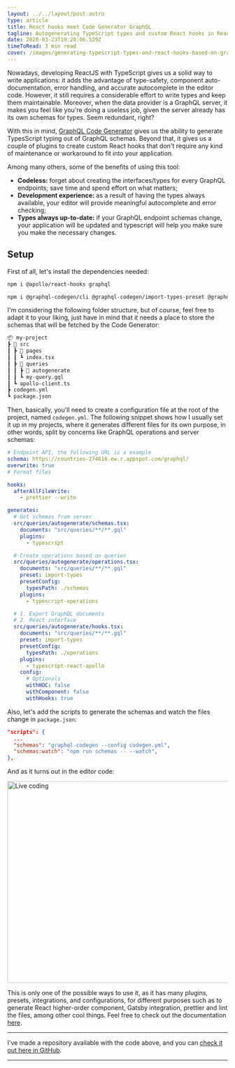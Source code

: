```yaml
---
layout: ../../layout/post.astro
type: article
title: React hooks meet Code Generator GraphQL
tagline: Autogenerating TypeScript types and custom React hooks in React applications with GraphQL Code Generator.
date: 2020-03-23T19:28:06.529Z
timeToRead: 3 min read
cover: /images/generating-typescript-types-and-react-hooks-based-on-graphql-endpoint/cover.png
---
```


Nowadays, developing ReactJS with TypeScript gives us a solid way to write applications: it adds the advantage of type-safety, component auto-documentation, error handling, and accurate autocomplete in the editor code. However, it still requires a considerable effort to write types and keep them maintainable. Moreover, when the data provider is a GraphQL server, it makes you feel like you're doing a useless job, given the server already has its own schemas for types. Seem redundant, right?

With this in mind, [GraphQL Code Generator](https://graphql-code-generator.com/) gives us the ability to generate TypesScript typing out of GraphQL schemas. Beyond that, it gives us a couple of plugins to create custom React hooks that don't require any kind of maintenance or workaround to fit into your application.

Among many others, some of the benefits of using this tool:

- **Codeless:** forget about creating the interfaces/types for every GraphQL endpoints; save time and spend effort on what matters;
- **Development experience:** as a result of having the types always available, your editor will provide meaningful autocomplete and error checking;
- **Types always up-to-date:** if your GraphQL endpoint schemas change, your application will be updated and typescript will help you make sure you make the necessary changes.

## Setup

First of all, let's install the dependencies needed:

```sh
npm i @apollo/react-hooks graphql
```

```sh
npm i @graphql-codegen/cli @graphql-codegen/import-types-preset @graphql-codegen/typescript @graphql-codegen/typescript-operations @graphql-codegen/typescript-react-apollo --save-dev
```

I'm considering the following folder structure, but of course, feel free to adapt it to your liking, just have in mind that it needs a place to store the schemas that will be fetched by the Code Generator:

```md
📦 my-project
┣ 📂 src
┃ ┣ 📂 pages
┃ ┃ ┗ index.tsx
┃ ┣ 📂 queries
┃ ┃ ┣ 📂 autogenerate
┃ ┃ ┗ my-query.gql
┃ ┗ apollo-client.ts
┣ codegen.yml
┗ package.json
```

Then, basically, you'll need to create a configuration file at the root of the project, named `codegen.yml`. The following snippet shows how I usually set it up in my projects, where it generates different files for its own purpose, in other words, split by concerns like GraphQL operations and server schemas:

```yaml
# Endpoint API, the following URL is a example
schema: https://countries-274616.ew.r.appspot.com/graphql/
overwrite: true
# Format files

hooks:
  afterAllFileWrite:
    - prettier --write

generates:
  # Get schemas from server
  src/queries/autogenerate/schemas.tsx:
    documents: "src/queries/**/**.gql"
    plugins:
      - typescript

  # Create operations based on queries
  src/queries/autogenerate/operations.tsx:
    documents: "src/queries/**/**.gql"
    preset: import-types
    presetConfig:
      typesPath: ./schemas
    plugins:
      - typescript-operations

  # 1. Export GraphQL documents
  # 2. React interface
  src/queries/autogenerate/hooks.tsx:
    documents: "src/queries/**/**.gql"
    preset: import-types
    presetConfig:
      typesPath: ./operations
    plugins:
      - typescript-react-apollo
    config:
      # Optionals
      withHOC: false
      withComponent: false
      withHooks: true
```

Also, let's add the scripts to generate the schemas and watch the files change in `package.json`:

```json
"scripts": {
  ...
  "schemas": "graphql-codegen --config codegen.yml",
  "schemas:watch": "npm run schemas -- --watch",
},
```

And as it turns out in the editor code:

<img
  src="/images/generating-typescript-types-and-react-hooks-based-on-graphql-endpoint/live-coding.gif"
  alt="Live coding"
  width="800"
  height="461"
/>

This is only one of the possible ways to use it, as it has many plugins, presets, integrations, and configurations, for different purposes such as to generate React higher-order component, Gatsby integration, prettier and lint the files, among other cool things. Feel free to check out the documentation [here](https://graphql-code-generator.com/).

---

I've made a repository available with the code above, and you can [check it out here in GitHub](https://github.com/danilowoz/ts-gql-jsx).

---
